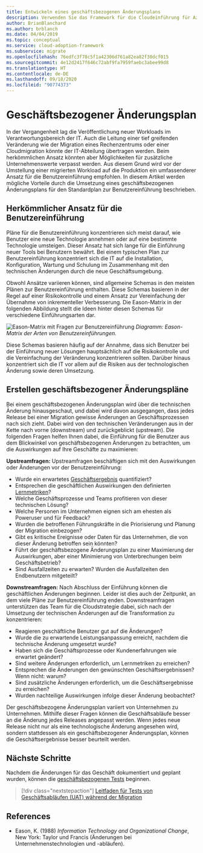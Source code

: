 ```yaml
---
title: Entwickeln eines geschäftsbezogenen Änderungsplans
description: Verwenden Sie das Framework für die Cloudeinführung für Azure, um zu erfahren, wie ein geschäftsbezogener Änderungsplan als Hilfe bei der Implementierung eines umfassenderen Einführungsplans für Benutzer dienen kann.
author: BrianBlanchard
ms.author: brblanch
ms.date: 04/04/2019
ms.topic: conceptual
ms.service: cloud-adoption-framework
ms.subservice: migrate
ms.openlocfilehash: 76edfc3f78c5f1a42306d761a82ea82f30dcf015
ms.sourcegitcommit: 4e12d2417f646c72abf9fa7959faebc3abee99d8
ms.translationtype: HT
ms.contentlocale: de-DE
ms.lasthandoff: 09/18/2020
ms.locfileid: "90774373"
---
```

<!-- cSpell:ignore Eason -->

<!-- docutune:casing "Eason Matrix" -->

# <a name="business-change-plan"></a>Geschäftsbezogener Änderungsplan

In der Vergangenheit lag die Veröffentlichung neuer Workloads im Verantwortungsbereich der IT. Auch die Leitung einer tief greifenden Veränderung wie der Migration eines Rechenzentrums oder einer Cloudmigration könnte der IT-Abteilung übertragen werden. Beim herkömmlichen Ansatz könnten aber Möglichkeiten für zusätzliche Unternehmenswerte verpasst werden. Aus diesem Grund wird vor der Umstellung einer migrierten Workload auf die Produktion ein umfassenderer Ansatz für die Benutzereinführung empfohlen. In diesem Artikel werden mögliche Vorteile durch die Umsetzung eines geschäftsbezogenen Änderungsplans für den Standardplan zur Benutzereinführung beschrieben.

## <a name="traditional-user-adoption-approach"></a>Herkömmlicher Ansatz für die Benutzereinführung

Pläne für die Benutzereinführung konzentrieren sich meist darauf, wie Benutzer eine neue Technologie annehmen oder auf eine bestimmte Technologie umsteigen. Dieser Ansatz hat sich lange für die Einführung neuer Tools bei Benutzern bewährt. Bei einem typischen Plan zur Benutzereinführung konzentriert sich die IT auf die Installation, Konfiguration, Wartung und Schulung im Zusammenhang mit den technischen Änderungen durch die neue Geschäftsumgebung.

Obwohl Ansätze variieren können, sind allgemeine Schemas in den meisten Plänen zur Benutzereinführung enthalten. Diese Schemas basieren in der Regel auf einer Risikokontrolle und einem Ansatz zur Vereinfachung der Übernahme von inkrementeller Verbesserung. Die Eason-Matrix in der folgenden Abbildung stellt die Ideen hinter diesen Schemas für verschiedene Einführungsarten dar.

![Eason-Matrix mit Fragen zur Benutzereinführung](../../../_images/migrate/eason-matrix.jpg)
_Diagramm: Eason-Matrix der Arten von Benutzereinführungen._

Diese Schemas basieren häufig auf der Annahme, dass sich Benutzer bei der Einführung neuer Lösungen hauptsächlich auf die Risikokontrolle und die Vereinfachung der Veränderung konzentrieren sollten. Darüber hinaus konzentriert sich die IT vor allem auf die Risiken aus der technologischen Änderung sowie deren Umsetzung.

## <a name="create-business-change-plans"></a>Erstellen geschäftsbezogener Änderungspläne

Bei einem geschäftsbezogenen Änderungsplan wird über die technischen Änderung hinausgeschaut, und dabei wird davon ausgegangen, dass jedes Release bei einer Migration gewisse Änderungen an Geschäftsprozessen nach sich zieht. Dabei wird von den technischen Veränderungen aus in der Kette nach vorne (downstream) und zurückgeblickt (upstream). Die folgenden Fragen helfen Ihnen dabei, die Einführung für die Benutzer aus dem Blickwinkel von geschäftsbezogenen Änderungen zu betrachten, um die Auswirkungen auf Ihre Geschäfte zu maximieren:

**Upstreamfragen:** Upstreamfragen beschäftigen sich mit den Auswirkungen oder Änderungen vor der Benutzereinführung:

- Wurde ein erwartetes [Geschäftsergebnis](../../../strategy/business-outcomes/index.md) quantifiziert?
- Entsprechen die geschäftlichen Auswirkungen den definierten [Lernmetriken](../../../strategy/learning-metrics.md)?
- Welche Geschäftsprozesse und Teams profitieren von dieser technischen Lösung?
- Welche Personen im Unternehmen eignen sich am ehesten als Poweruser und für Feedback?
- Wurden die betroffenen Führungskräfte in die Priorisierung und Planung der Migration einbezogen?
- Gibt es kritische Ereignisse oder Daten für das Unternehmen, die von dieser Änderung betroffen sein könnten?
- Führt der geschäftsbezogene Änderungsplan zu einer Maximierung der Auswirkungen, aber einer Minimierung von Unterbrechungen beim Geschäftsbetrieb?
- Sind Ausfallzeiten zu erwarten? Wurden die Ausfallzeiten den Endbenutzern mitgeteilt?

**Downstreamfragen:** Nach Abschluss der Einführung können die geschäftlichen Änderungen beginnen. Leider ist dies auch der Zeitpunkt, an dem viele Pläne zur Benutzereinführung enden. Downstreamfragen unterstützen das Team für die Cloudstrategie dabei, sich nach der Umsetzung der technischen Änderungen auf die Transformation zu konzentrieren:

- Reagieren geschäftliche Benutzer gut auf die Änderungen?
- Wurde die zu erwartende Leistungsanpassung erreicht, nachdem die technische Änderung umgesetzt wurde?
- Haben sich die Geschäftsprozesse oder Kundenerfahrungen wie erwartet geändert?
- Sind weitere Änderungen erforderlich, um Lernmetriken zu erreichen?
- Entsprechen die Änderungen den gewünschten Geschäftsergebnissen? Wenn nicht: warum?
- Sind zusätzliche Änderungen erforderlich, um die Geschäftsergebnisse zu erreichen?
- Wurden nachteilige Auswirkungen infolge dieser Änderung beobachtet?

Der geschäftsbezogene Änderungsplan variiert von Unternehmen zu Unternehmen. Mithilfe dieser Fragen können die Geschäftsabläufe besser an die Änderung jedes Releases angepasst werden. Wenn jedes neue Release nicht nur als eine technologische Änderung angesehen wird, sondern stattdessen als ein geschäftsbezogener Änderungsplan, können die Geschäftsergebnisse besser beurteilt werden.

## <a name="next-steps"></a>Nächste Schritte

Nachdem die Änderungen für das Geschäft dokumentiert und geplant wurden, können die [geschäftsbezogenen Tests](./business-test.md) beginnen.

> [!div class="nextstepaction"]
> [Leitfaden für Tests von Geschäftsabläufen (UAT) während der Migration](./business-test.md)

## <a name="references"></a>References

<!-- docutune:disable -->

- Eason, K. (1988) _Information Technology and Organizational Change_, New York: Taylor und Francis (Änderungen bei Unternehmenstechnologien und -abläufen).

<!-- docutune:enable -->
